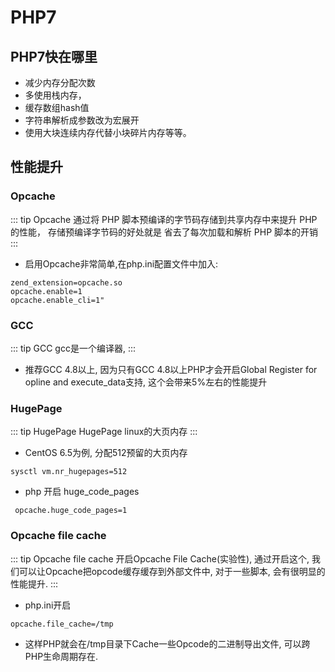 # PHP7

## PHP7快在哪里

* 减少内存分配次数
* 多使用栈内存，
* 缓存数组hash值
* 字符串解析成参数改为宏展开
* 使用大块连续内存代替小块碎片内存等等。

## 性能提升

### Opcache

::: tip Opcache
通过将 PHP 脚本预编译的字节码存储到共享内存中来提升 PHP 的性能， 存储预编译字节码的好处就是 省去了每次加载和解析 PHP 脚本的开销
:::

* 启用Opcache非常简单,在php.ini配置文件中加入:
```
zend_extension=opcache.so
opcache.enable=1
opcache.enable_cli=1"
```

### GCC
::: tip GCC
gcc是一个编译器,
:::

* 推荐GCC 4.8以上, 因为只有GCC 4.8以上PHP才会开启Global Register for opline and execute_data支持, 这个会带来5%左右的性能提升

### HugePage
::: tip HugePage
HugePage linux的大页内存
:::

* CentOS 6.5为例, 分配512预留的大页内存
```
sysctl vm.nr_hugepages=512
```

* php 开启 huge_code_pages
```
 opcache.huge_code_pages=1
```

### Opcache file cache
::: tip Opcache file cache
开启Opcache File Cache(实验性), 通过开启这个, 我们可以让Opcache把opcode缓存缓存到外部文件中, 对于一些脚本, 会有很明显的性能提升.
:::

* php.ini开启
```
opcache.file_cache=/tmp
```

* 这样PHP就会在/tmp目录下Cache一些Opcode的二进制导出文件, 可以跨PHP生命周期存在.